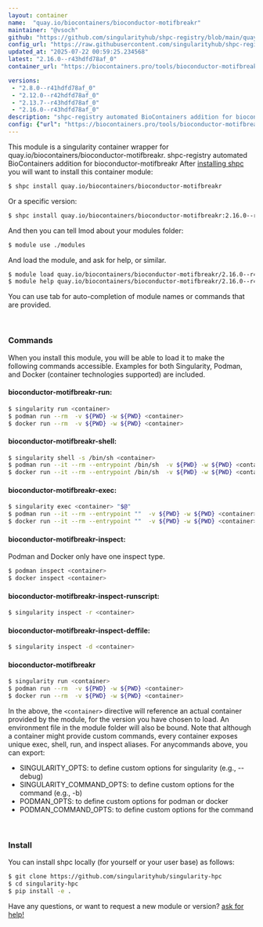 ```yaml
---
layout: container
name:  "quay.io/biocontainers/bioconductor-motifbreakr"
maintainer: "@vsoch"
github: "https://github.com/singularityhub/shpc-registry/blob/main/quay.io/biocontainers/bioconductor-motifbreakr/container.yaml"
config_url: "https://raw.githubusercontent.com/singularityhub/shpc-registry/main/quay.io/biocontainers/bioconductor-motifbreakr/container.yaml"
updated_at: "2025-07-22 00:59:25.234568"
latest: "2.16.0--r43hdfd78af_0"
container_url: "https://biocontainers.pro/tools/bioconductor-motifbreakr"

versions:
 - "2.8.0--r41hdfd78af_0"
 - "2.12.0--r42hdfd78af_0"
 - "2.13.7--r43hdfd78af_0"
 - "2.16.0--r43hdfd78af_0"
description: "shpc-registry automated BioContainers addition for bioconductor-motifbreakr"
config: {"url": "https://biocontainers.pro/tools/bioconductor-motifbreakr", "maintainer": "@vsoch", "description": "shpc-registry automated BioContainers addition for bioconductor-motifbreakr", "latest": {"2.16.0--r43hdfd78af_0": "sha256:25ad1270f91e3d8e34f001b1beb7e06b4cec88ea56daa498d719320dfc672b2f"}, "tags": {"2.8.0--r41hdfd78af_0": "sha256:9077d4d6af8a4e5ed478361d845a49160576f11bc0497393ae06400df86a6552", "2.12.0--r42hdfd78af_0": "sha256:f78e11632dd2a8879daf2135e0ccb4dab1754ce02d928c727e0ee676c197bf25", "2.13.7--r43hdfd78af_0": "sha256:4303bb80ccd00ffa701f4d57deec609be1d8d28c53c40c9108753210ac519fec", "2.16.0--r43hdfd78af_0": "sha256:25ad1270f91e3d8e34f001b1beb7e06b4cec88ea56daa498d719320dfc672b2f"}, "docker": "quay.io/biocontainers/bioconductor-motifbreakr"}
---
```


This module is a singularity container wrapper for quay.io/biocontainers/bioconductor-motifbreakr.
shpc-registry automated BioContainers addition for bioconductor-motifbreakr
After [installing shpc](#install) you will want to install this container module:


```bash
$ shpc install quay.io/biocontainers/bioconductor-motifbreakr
```

Or a specific version:

```bash
$ shpc install quay.io/biocontainers/bioconductor-motifbreakr:2.16.0--r43hdfd78af_0
```

And then you can tell lmod about your modules folder:

```bash
$ module use ./modules
```

And load the module, and ask for help, or similar.

```bash
$ module load quay.io/biocontainers/bioconductor-motifbreakr/2.16.0--r43hdfd78af_0
$ module help quay.io/biocontainers/bioconductor-motifbreakr/2.16.0--r43hdfd78af_0
```

You can use tab for auto-completion of module names or commands that are provided.

<br>

### Commands

When you install this module, you will be able to load it to make the following commands accessible.
Examples for both Singularity, Podman, and Docker (container technologies supported) are included.

#### bioconductor-motifbreakr-run:

```bash
$ singularity run <container>
$ podman run --rm  -v ${PWD} -w ${PWD} <container>
$ docker run --rm  -v ${PWD} -w ${PWD} <container>
```

#### bioconductor-motifbreakr-shell:

```bash
$ singularity shell -s /bin/sh <container>
$ podman run --it --rm --entrypoint /bin/sh  -v ${PWD} -w ${PWD} <container>
$ docker run --it --rm --entrypoint /bin/sh  -v ${PWD} -w ${PWD} <container>
```

#### bioconductor-motifbreakr-exec:

```bash
$ singularity exec <container> "$@"
$ podman run --it --rm --entrypoint ""  -v ${PWD} -w ${PWD} <container> "$@"
$ docker run --it --rm --entrypoint ""  -v ${PWD} -w ${PWD} <container> "$@"
```

#### bioconductor-motifbreakr-inspect:

Podman and Docker only have one inspect type.

```bash
$ podman inspect <container>
$ docker inspect <container>
```

#### bioconductor-motifbreakr-inspect-runscript:

```bash
$ singularity inspect -r <container>
```

#### bioconductor-motifbreakr-inspect-deffile:

```bash
$ singularity inspect -d <container>
```



#### bioconductor-motifbreakr

```bash
$ singularity run <container>
$ podman run --rm  -v ${PWD} -w ${PWD} <container>
$ docker run --rm  -v ${PWD} -w ${PWD} <container>
```


In the above, the `<container>` directive will reference an actual container provided
by the module, for the version you have chosen to load. An environment file in the
module folder will also be bound. Note that although a container
might provide custom commands, every container exposes unique exec, shell, run, and
inspect aliases. For anycommands above, you can export:

 - SINGULARITY_OPTS: to define custom options for singularity (e.g., --debug)
 - SINGULARITY_COMMAND_OPTS: to define custom options for the command (e.g., -b)
 - PODMAN_OPTS: to define custom options for podman or docker
 - PODMAN_COMMAND_OPTS: to define custom options for the command

<br>

### Install

You can install shpc locally (for yourself or your user base) as follows:

```bash
$ git clone https://github.com/singularityhub/singularity-hpc
$ cd singularity-hpc
$ pip install -e .
```

Have any questions, or want to request a new module or version? [ask for help!](https://github.com/singularityhub/singularity-hpc/issues)